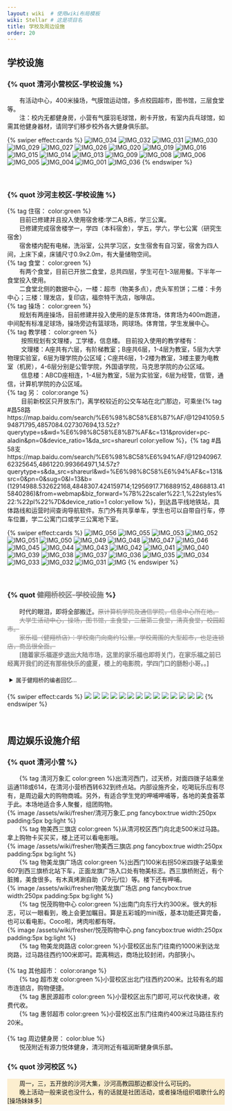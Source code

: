 ```yaml
---
layout: wiki  # 使用wiki布局模板
wiki: Stellar # 这是项目名
title: 学校及周边设施
order: 20
---
```


## 学校设施

### 


###  {% quot 清河小营校区-学校设施 %}

<div class="tag-plugin note">
<div class="body">
        <p>&emsp;&emsp;有活动中心，400米操场，气膜馆运动馆，多点校园超市，图书馆，三层食堂等。</br>&emsp;&emsp;注：校内无都健身房，小营有气膜羽毛球馆，刷卡开放，有室内兵乓球馆，如需其他健身器材，请同学们移步校外各大健身俱乐部。</p>
    </div>
</div>

{% swiper effect:cards %}
![IMG_034](https://cdn.staticaly.com/gh/840119580/picx-images-hosting@master/20230408/IMG_034.6di89kk9mpc0.webp)
![IMG_032](https://cdn.staticaly.com/gh/840119580/picx-images-hosting@master/20230408/IMG_032.47xhtlcf7ty0.webp)
![IMG_031](https://cdn.staticaly.com/gh/840119580/picx-images-hosting@master/20230408/IMG_031.3zu1hx2gki80.webp)
![IMG_030](https://cdn.staticaly.com/gh/840119580/picx-images-hosting@master/20230408/IMG_030.6i0skluu2940.webp)
![IMG_029](https://cdn.staticaly.com/gh/840119580/picx-images-hosting@master/20230408/IMG_029.4cxhjhevlqg0.webp)
![IMG_027](https://cdn.staticaly.com/gh/840119580/picx-images-hosting@master/20230408/IMG_027.50t6cpoy7g00.webp)
![IMG_026](https://cdn.staticaly.com/gh/840119580/picx-images-hosting@master/20230408/IMG_026.1nwkpf6azcyo.webp)
![IMG_020](https://cdn.staticaly.com/gh/840119580/picx-images-hosting@master/20230408/IMG_020.1uwu8koy6ncw.webp)
![IMG_019](https://cdn.staticaly.com/gh/840119580/picx-images-hosting@master/20230408/IMG_019.5gg6yz22cu00.webp)
![IMG_016](https://cdn.staticaly.com/gh/840119580/picx-images-hosting@master/20230408/IMG_016.3dd5r42apow0.webp)
![IMG_015](https://cdn.staticaly.com/gh/840119580/picx-images-hosting@master/20230408/IMG_015.3pjpv5l9zq00.webp)
![IMG_014](https://cdn.staticaly.com/gh/840119580/picx-images-hosting@master/20230408/IMG_014.3g2xn735plo0.webp)
![IMG_013](https://cdn.staticaly.com/gh/840119580/picx-images-hosting@master/20230408/IMG_013.2692kxr4pfeo.webp)
![IMG_009](https://cdn.staticaly.com/gh/840119580/picx-images-hosting@master/20230408/IMG_009.2qx2d6jvbhs0.webp)
![IMG_008](https://cdn.staticaly.com/gh/840119580/picx-images-hosting@master/20230408/IMG_008.6h0nnz4qnis0.webp)
![IMG_006](https://cdn.staticaly.com/gh/840119580/picx-images-hosting@master/20230408/IMG_006.1q2uqur82b28.webp)
![IMG_005](https://cdn.staticaly.com/gh/840119580/picx-images-hosting@master/20230408/IMG_005.20q2qfxbfxts.webp)
![IMG_004](https://cdn.staticaly.com/gh/840119580/picx-images-hosting@master/20230408/IMG_004.4ffhefg3sn80.webp)
![IMG_001](https://cdn.staticaly.com/gh/840119580/picx-images-hosting@master/20230408/IMG_001.3by1mydisoo.webp)
![IMG_036](https://cdn.staticaly.com/gh/840119580/picx-images-hosting@master/20230408/IMG_036.3vswlqjs38m0.webp)
{% endswiper %}


</br>

###  {% quot 沙河主校区-学校设施 %}

<div class="tag-plugin note">
<div class="body">
        <p>{% tag 住宿： color:green %}</br>&emsp;&emsp;目前已修建并且投入使用宿舍楼:学二A,B栋，学三公寓。
        </br>&emsp;&emsp;已修建完成宿舍楼学一，学四（本科宿舍），学五，学六，学七公寓（研究生宿舍）
        </br>&emsp;&emsp;宿舍楼内配有电梯，洗浴室，公共学习区，女生宿舍有自习室，宿舍为四人间，上床下桌，床铺尺寸0.9x2.0m，有大量储物空间。
        </br>{% tag 食堂： color:green %}
        </br>&emsp;&emsp;有两个食堂，目前已开放二食堂，总共四层，学生可在1-3层用餐。下半年一食堂投入使用。</br>
        &emsp;&emsp;二食堂北侧的数据中心，一楼：超市（物美多点），虎头军煎饼；二楼：卡务中心；三楼：理发店，复印店，福奈特干洗店，咖啡店。</br>
        {% tag 操场： color:green %}
        </br>&emsp;&emsp;规划有两座操场，目前修建并投入使用的是东体育场，体育场为400m跑道，中间配有标准足球场，操场旁边有篮球场，网球场。体育馆，学生发展中心。
        </br>{% tag 教学楼： color:green %}
        </br>&emsp;&emsp; 按照规划有文理楼，工学楼，信息楼。
       目前投入使用的教学楼有：</br>&emsp;&emsp;
        文理楼：A座共有六层，有阶梯教室；B座共6层，1-4层为教室，5层为大学物理实验室，6层为理学院办公区域；C座共6层，1-2楼为教室，3楼主要为电教室（机房），4-6层分别是公管学院，外国语学院，马克思学院的办公区域。</br>&emsp;&emsp;
        信息楼：ABCD座相连，1-4层为教室，5层为实验室，6层为经管，信管，通信，计算机学院的办公区域。
        </br>{% tag 另： color:orange %}</br>&emsp;&emsp;
        目前新校区只开放东门，离学校较近的公交车站在北门那边，可乘坐{% tag #昌58路 https://map.baidu.com/search/%E6%98%8C58%E8%B7%AF/@12941059.594871795,4857084.027307694,13.52z?querytype=s&wd=%E6%98%8C58%E8%B7%AF&c=131&provider=pc-aladin&pn=0&device_ratio=1&da_src=shareurl color:yellow %}，{% tag #昌58支 https://map.baidu.com/search/%E6%98%8C58%E6%94%AF/@12940967.62325645,4861220.993664971,14.57z?querytype=s&da_src=shareurl&wd=%E6%98%8C58%E6%94%AF&c=131&src=0&pn=0&sug=0&l=13&b=(12914988.532622168,4848307.424159714;12956917.716889152,4868813.415840286)&from=webmap&biz_forward=%7B%22scaler%22:1,%22styles%22:%22pl%22%7D&device_ratio=1 color:yellow %}，到达昌平线地铁站，具体路线和运营时间查询导航软件。东门外有共享单车，学生也可以自带自行车，停车位置，学二公寓门口或学三公寓地下室。</p>
    </div>
</div>

{% swiper effect:cards %}
![IMG_056](https://cdn.staticaly.com/gh/840119580/picx-images-hosting@master/20230407/IMG_056.2scyfb44fdk0.webp)
![IMG_055](https://cdn.staticaly.com/gh/840119580/picx-images-hosting@master/20230407/IMG_055.3843x5tchxa0.webp)
![IMG_053](https://cdn.staticaly.com/gh/840119580/picx-images-hosting@master/20230407/IMG_053.6zus1kccf6g0.webp)
![IMG_052](https://cdn.staticaly.com/gh/840119580/picx-images-hosting@master/20230407/IMG_052.16gh1dpsg3kw.webp)
![IMG_051](https://cdn.staticaly.com/gh/840119580/picx-images-hosting@master/20230407/IMG_051.269grdhgeqo0.webp)
![IMG_050](https://cdn.staticaly.com/gh/840119580/picx-images-hosting@master/20230407/IMG_050.265iz00s3pb4.webp)
![IMG_049](https://cdn.staticaly.com/gh/840119580/picx-images-hosting@master/20230407/IMG_049.79n2ztfc71g0.webp)
![IMG_048](https://cdn.staticaly.com/gh/840119580/picx-images-hosting@master/20230407/IMG_048.331r4n9oq1q0.webp)
![IMG_047](https://cdn.staticaly.com/gh/840119580/picx-images-hosting@master/20230407/IMG_047.3k74f9mip2m0.webp)
![IMG_046](https://cdn.staticaly.com/gh/840119580/picx-images-hosting@master/20230407/IMG_046.t0wzv672gq8.webp)
![IMG_045](https://cdn.staticaly.com/gh/840119580/picx-images-hosting@master/20230407/IMG_045.q9guf85c8ts.webp)
![IMG_044](https://cdn.staticaly.com/gh/840119580/picx-images-hosting@master/20230407/IMG_044.6j65cj7dqs00.webp)
![IMG_043](https://cdn.staticaly.com/gh/840119580/picx-images-hosting@master/20230407/IMG_043.2mqiihi7vzu0.webp)
![IMG_042](https://cdn.staticaly.com/gh/840119580/picx-images-hosting@master/20230407/IMG_042.7ipl8f4id340.webp)
![IMG_041](https://cdn.staticaly.com/gh/840119580/picx-images-hosting@master/20230407/IMG_041.66szqnxdcms0.webp)
![IMG_040](https://cdn.staticaly.com/gh/840119580/picx-images-hosting@master/20230407/IMG_040.jc23xvak1tk.webp)
![IMG_039](https://cdn.staticaly.com/gh/840119580/picx-images-hosting@master/20230407/IMG_039.2uvu6qksvoe0.webp)
![IMG_038](https://cdn.staticaly.com/gh/840119580/picx-images-hosting@master/20230407/IMG_038.6nl2i0ufag00.webp)
![IMG_037](https://cdn.staticaly.com/gh/840119580/picx-images-hosting@master/20230407/IMG_037.4jt0xdyki4g0.webp)
![IMG_036](https://cdn.staticaly.com/gh/840119580/picx-images-hosting@master/20230407/IMG_036.1hgw0mdy1jnk.webp)
![IMG_035](https://cdn.staticaly.com/gh/840119580/picx-images-hosting@master/20230407/IMG_035.19241vejij6o.webp)
![IMG_034](https://cdn.staticaly.com/gh/840119580/picx-images-hosting@master/20230407/IMG_034.6c6kmn8r6u80.webp)
![IMG_033](https://cdn.staticaly.com/gh/840119580/picx-images-hosting@master/20230407/IMG_033.348ombm8uoa0.webp)
![IMG_032](https://cdn.staticaly.com/gh/840119580/picx-images-hosting@master/20230407/IMG_032.3er2x1w7nlk0.webp)
![IMG_031](https://cdn.staticaly.com/gh/840119580/picx-images-hosting@master/20230407/IMG_031.557ls5mv6gk0.webp)
![IMG](https://cdn.staticaly.com/gh/840119580/picx-images-hosting@master/20230407/IMG.2gbt9s3kjv28.webp)
{% endswiper %}



</br>

###  {% quot <font  color=gray style="text-decoration:line-through;">健翔桥校区-学校设施</font> %}

<div class="tag-plugin note">
    <div class="body">
        <p>&emsp;&emsp;时代的眼泪，即将全部搬迁。<font color=gray style="text-decoration:line-through;">原计算机学院及通信学院，信息中心所在地。</font>
        </br>&emsp;&emsp;<font  color=gray style="text-decoration:line-through;">大学生活动中心，操场，图书馆，主食堂，二层第二食堂，清真食堂，校园超市。</font></br>&emsp;&emsp;<font color=gray style="text-decoration:line-through;">家乐福（健翔桥店）：学校南门向南约1公里。学校周围的大型超市，也是连锁店，商品很全面。</font></br>
        &emsp;&emsp;<font color=gray style=""><b>[随着家乐福逐步退出大陆市场，这里的家乐福也即将关门，在家乐福之前已经离开我们的还有那些快乐的盛夏，楼上的电影院，学四门口的肠粉小哥。。]</font></b>
        </p></div>
</div>

<details class="tag-plugin folding" color="white" style="margin:-3px;padding:-3px;">
            <summary style="padding:8px;"><span>
                    <font size=2>属于健翔桥的编者回忆...</font>
                </span></summary>
<div class="body">
        <p>&emsp;&emsp;阿姨煎饼于2020年疫情开始在同学带领下建群，逐步建立的还有北门拌菜群，牛肉板面炒饼炒饭群。虽然疫情很困难，健翔桥也建立了栅栏门，出入困难，但是叔叔阿姨们为了让学生吃上热乎的小吃，想尽了办法，从一开始的做好了就在门口等，到后来的手机尾号，再到放到外卖保温箱里手机尾号自取。</br>
        &emsp;&emsp;阿姨的记性很好，即使每天买的学生很多，但是经常买的同学的爱好都记得清清楚楚，谁不爱吃香菜，谁多要辣椒，谁的肉要多烤一会。</br>
        &emsp;&emsp;2021年寒假阿姨腿受伤了修养了一段时间，编者和阿姨很熟，说实话那时候看到阿姨没回来挺难受的。不过最新消息2022年之后已经回来啦！</br>(可惜那时候编者已经毕业了，没能再次看到阿姨，但仍然清楚的记得阿姨特意给我烤的脆脆的培根和多加的肉松)</br>
        &emsp;&emsp;2021年，肠粉小哥因为疫情亏损太大，搬离了健翔桥。难受。编者和小哥太熟了，经常一起吃饭，临走之前买了一大堆肠粉，和小哥合了影，洒泪挥别。2022年小哥已经在三里屯再创业《依陆牛肉板面》，2023年未得知最新消息。</p>
    </div>
</details>




{% swiper effect:cards %}
![](https://cdn.staticaly.com/gh/840119580/picx-images-hosting@master/20230407/1.webp)
![](https://cdn.staticaly.com/gh/840119580/picx-images-hosting@master/20230407/2.webp)
![](https://cdn.staticaly.com/gh/840119580/picx-images-hosting@master/20230407/3.webp)
![](https://cdn.staticaly.com/gh/840119580/picx-images-hosting@master/20230407/4.webp)
![](https://cdn.staticaly.com/gh/840119580/picx-images-hosting@master/20230407/5.webp)
![](https://cdn.staticaly.com/gh/840119580/picx-images-hosting@master/20230407/6.webp)
![](https://cdn.staticaly.com/gh/840119580/picx-images-hosting@master/20230407/7.webp)
![](https://cdn.staticaly.com/gh/840119580/picx-images-hosting@master/20230407/8.webp)
![](https://cdn.staticaly.com/gh/840119580/picx-images-hosting@master/20230407/10.webp)
![](https://cdn.staticaly.com/gh/840119580/picx-images-hosting@master/20230407/11.webp)
![](https://cdn.staticaly.com/gh/840119580/picx-images-hosting@master/20230407/12.webp)
![](https://cdn.staticaly.com/gh/840119580/picx-images-hosting@master/20230407/13.webp)
![](https://cdn.staticaly.com/gh/840119580/picx-images-hosting@master/20230407/14.webp)
![](https://cdn.staticaly.com/gh/840119580/picx-images-hosting@master/20230407/15.webp)
{% endswiper %}


</br>



## 周边娱乐设施介绍

###  {% quot 清河小营 %}

<div class="tag-plugin note" style="border:0px;">
<div class="body">
        <p>&emsp;&emsp;{% tag 清河万象汇 color:green %}出清河西门，过天桥，对面四拨子站乘坐运通118或614，在清河小营桥西转632到终点站。内部设施齐全，吃喝玩乐应有尽有，是周边最大的购物商城。另外，有适合学生党的呷哺呷哺等，各地的美食荟萃于此。本场地适合多人聚餐，组团购物。
        </br>{% image /assets/wiki/fresher/清河万象汇.png fancybox:true width:250px padding:5px bg:light %}</br>
        &emsp;&emsp;{% tag 物美西三旗店 color:green %}从清河校区西门向北走500米过马路。拿上购物卡买买买，楼上还可以看电影哦。
        </br>{% image /assets/wiki/fresher/物美西三旗店.png fancybox:true width:250px padding:5px bg:light %}</br>
        &emsp;&emsp;{% tag 物美龙旗广场店 color:green %}出西门100米右拐50米四拨子站乘坐607到西三旗桥北站下车，正面龙旗广场入口处有物美标志。西三旗桥附近，有个脏摊，美食很多。有木真烤涮自助（79元/位）等。楼下还有呷哺。
        </br>{% image /assets/wiki/fresher/物美龙旗广场店.png fancybox:true width:250px padding:5px bg:light %}</br>
        &emsp;&emsp;{% tag 悦茂购物中心 color:green %}出南门向东行大约300米。很大的标志，可以一眼看到，晚上会更加瞩目。算是五彩城的mini版，基本功能还算完备，也可以看电影。Coco啦，烤肉啦都有呀。
        </br>{% image /assets/wiki/fresher/悦茂购物中心.png fancybox:true width:250px padding:5px bg:light %}</br>
        &emsp;&emsp;{% tag 物美龙岗路店 color:green %}小营校区出东门往南约1000米到达龙岗路，过马路往西约100米即可。距离稍远，商场比较封闭，内部狭小。
        </br></br>
        {% tag 其他超市： color:orange %}</br>&emsp;&emsp;{% tag 超市发 color:green %}小营校区出北门往西约200米。比较有名的超市连锁店，购物便捷。</br>&emsp;&emsp;{% tag 惠民源超市 color:green %}小营校区出东门即可,可以代收快递，收费代收。</br>&emsp;&emsp;{% tag 惠邻超市 color:green %}小营校区出东门往南约400米过马路往东约20米。
        </br></br>
        {% tag 周边健身房： color:blue %}</br>&emsp;&emsp;悦茂附近有源力悦体健身，清河附近有福润斯健身俱乐部。</p>
    </div>
</div>


###  {% quot 沙河校区 %}

<div class="tag-plugin note" style="background:#fceecf;border:0px;">
<div class="body">
        <p>&emsp;&emsp;周一，三，五开放的沙河大集，沙河高教园那边都没什么可玩的。</br>&emsp;&emsp;晚上活动一般来说也没什么，有的话就是社团活动，或者操场组织唱歌什么的[操场妹妹多]</p>
    </div>
</div>



